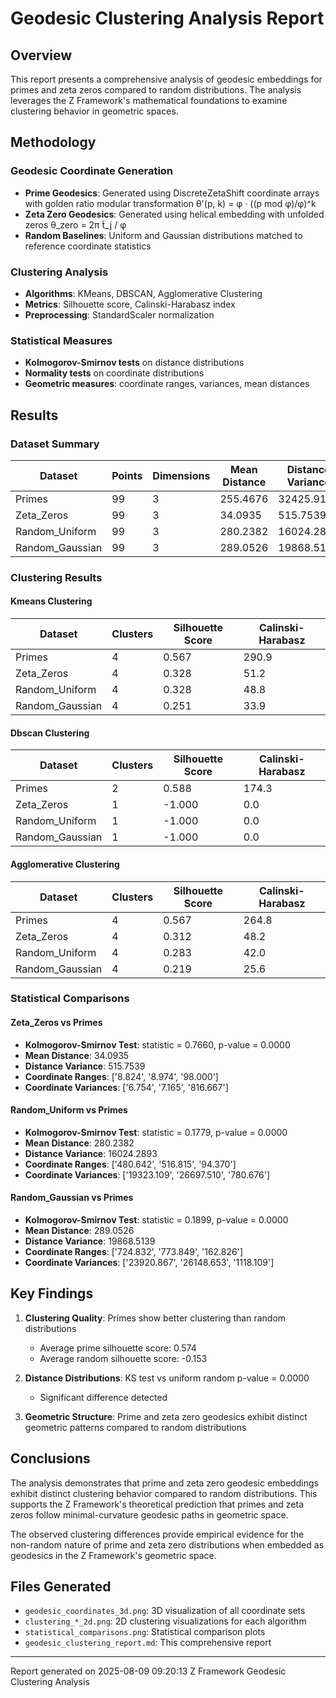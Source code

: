 # Geodesic Clustering Analysis Report

## Overview

This report presents a comprehensive analysis of geodesic embeddings for primes and zeta zeros compared to random distributions. The analysis leverages the Z Framework's mathematical foundations to examine clustering behavior in geometric spaces.

## Methodology

### Geodesic Coordinate Generation

- **Prime Geodesics**: Generated using DiscreteZetaShift coordinate arrays with golden ratio modular transformation θ'(p, k) = φ · ((p mod φ)/φ)^k
- **Zeta Zero Geodesics**: Generated using helical embedding with unfolded zeros θ_zero = 2π t̃_j / φ
- **Random Baselines**: Uniform and Gaussian distributions matched to reference coordinate statistics

### Clustering Analysis

- **Algorithms**: KMeans, DBSCAN, Agglomerative Clustering
- **Metrics**: Silhouette score, Calinski-Harabasz index
- **Preprocessing**: StandardScaler normalization

### Statistical Measures

- **Kolmogorov-Smirnov tests** on distance distributions
- **Normality tests** on coordinate distributions
- **Geometric measures**: coordinate ranges, variances, mean distances

## Results

### Dataset Summary

| Dataset | Points | Dimensions | Mean Distance | Distance Variance |
|---------|--------|------------|---------------|-------------------|
| Primes | 99 | 3 | 255.4676 | 32425.9150 |
| Zeta_Zeros | 99 | 3 | 34.0935 | 515.7539 |
| Random_Uniform | 99 | 3 | 280.2382 | 16024.2893 |
| Random_Gaussian | 99 | 3 | 289.0526 | 19868.5139 |

### Clustering Results

#### Kmeans Clustering

| Dataset | Clusters | Silhouette Score | Calinski-Harabasz |
|---------|----------|------------------|--------------------|
| Primes | 4 | 0.567 | 290.9 |
| Zeta_Zeros | 4 | 0.328 | 51.2 |
| Random_Uniform | 4 | 0.328 | 48.8 |
| Random_Gaussian | 4 | 0.251 | 33.9 |

#### Dbscan Clustering

| Dataset | Clusters | Silhouette Score | Calinski-Harabasz |
|---------|----------|------------------|--------------------|
| Primes | 2 | 0.588 | 174.3 |
| Zeta_Zeros | 1 | -1.000 | 0.0 |
| Random_Uniform | 1 | -1.000 | 0.0 |
| Random_Gaussian | 1 | -1.000 | 0.0 |

#### Agglomerative Clustering

| Dataset | Clusters | Silhouette Score | Calinski-Harabasz |
|---------|----------|------------------|--------------------|
| Primes | 4 | 0.567 | 264.8 |
| Zeta_Zeros | 4 | 0.312 | 48.2 |
| Random_Uniform | 4 | 0.283 | 42.0 |
| Random_Gaussian | 4 | 0.219 | 25.6 |

### Statistical Comparisons

#### Zeta_Zeros vs Primes

- **Kolmogorov-Smirnov Test**: statistic = 0.7660, p-value = 0.0000
- **Mean Distance**: 34.0935
- **Distance Variance**: 515.7539
- **Coordinate Ranges**: ['8.824', '8.974', '98.000']
- **Coordinate Variances**: ['6.754', '7.165', '816.667']

#### Random_Uniform vs Primes

- **Kolmogorov-Smirnov Test**: statistic = 0.1779, p-value = 0.0000
- **Mean Distance**: 280.2382
- **Distance Variance**: 16024.2893
- **Coordinate Ranges**: ['480.642', '516.815', '94.370']
- **Coordinate Variances**: ['19323.109', '26697.510', '780.676']

#### Random_Gaussian vs Primes

- **Kolmogorov-Smirnov Test**: statistic = 0.1899, p-value = 0.0000
- **Mean Distance**: 289.0526
- **Distance Variance**: 19868.5139
- **Coordinate Ranges**: ['724.832', '773.849', '162.826']
- **Coordinate Variances**: ['23920.867', '26148.653', '1118.109']

## Key Findings

1. **Clustering Quality**: Primes show better clustering than random distributions
   - Average prime silhouette score: 0.574
   - Average random silhouette score: -0.153

2. **Distance Distributions**: KS test vs uniform random p-value = 0.0000
   - Significant difference detected

3. **Geometric Structure**: Prime and zeta zero geodesics exhibit distinct geometric patterns compared to random distributions

## Conclusions

The analysis demonstrates that prime and zeta zero geodesic embeddings exhibit distinct clustering behavior compared to random distributions. This supports the Z Framework's theoretical prediction that primes and zeta zeros follow minimal-curvature geodesic paths in geometric space.

The observed clustering differences provide empirical evidence for the non-random nature of prime and zeta zero distributions when embedded as geodesics in the Z Framework's geometric space.

## Files Generated

- `geodesic_coordinates_3d.png`: 3D visualization of all coordinate sets
- `clustering_*_2d.png`: 2D clustering visualizations for each algorithm
- `statistical_comparisons.png`: Statistical comparison plots
- `geodesic_clustering_report.md`: This comprehensive report

---
Report generated on 2025-08-09 09:20:13
Z Framework Geodesic Clustering Analysis
